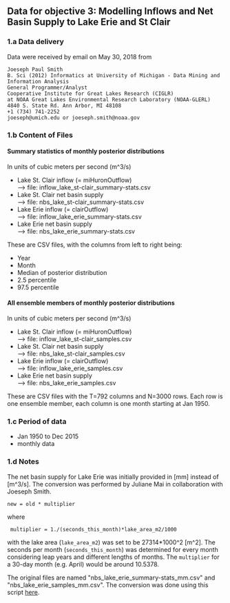 ## Data for objective 3: Modelling Inflows and Net Basin Supply to Lake Erie and St Clair

### 1.a Data delivery

Data were received by email on May 30, 2018 from 

    Joeseph Paul Smith
    B. Sci (2012) Informatics at University of Michigan - Data Mining and Information Analysis
    General Programmer/Analyst
    Cooperative Institute for Great Lakes Research (CIGLR)
    at NOAA Great Lakes Environmental Research Laboratory (NOAA-GLERL)
    4840 S. State Rd. Ann Arbor, MI 48108
    +1 (734) 741-2252
    joeseph@umich.edu or joeseph.smith@noaa.gov

### 1.b Content of Files

#### Summary statistics of monthly posterior distributions

In units of cubic meters per second (m^3/s)
- Lake St. Clair inflow (= miHuronOutflow)         <br> --> file: inflow_lake_st-clair_summary-stats.csv
- Lake St. Clair net basin supply                  <br> --> file: nbs_lake_st-clair_summary-stats.csv
- Lake Erie inflow (= clairOutflow)                <br> --> file: inflow_lake_erie_summary-stats.csv
- Lake Erie net basin supply                       <br> --> file: nbs_lake_erie_summary-stats.csv

These are CSV files, with the columns from left to right being:
- Year
- Month
- Median of posterior distribution
-  2.5 percentile
- 97.5 percentile

#### All ensemble members of monthly posterior distributions

In units of cubic meters per second (m^3/s)
- Lake St. Clair inflow (= miHuronOutflow)         <br> --> file: inflow_lake_st-clair_samples.csv
- Lake St. Clair net basin supply                  <br> --> file: nbs_lake_st-clair_samples.csv
- Lake Erie inflow (= clairOutflow)                <br> --> file: inflow_lake_erie_samples.csv
- Lake Erie net basin supply                       <br> --> file: nbs_lake_erie_samples.csv

These are CSV files with the T=792 columns and N=3000 rows. Each row
is one ensemble member, each column is one month starting at Jan 1950.

### 1.c Period of data
- Jan 1950 to Dec 2015
- monthly data


### 1.d Notes

The net basin supply for Lake Erie was initially provided in [mm] instead of
[m^3/s]. The conversion was performed by Juliane Mai in collaboration
with Joeseph Smith.

`` new = old * multiplier ``

where

`` multiplier = 1./(seconds_this_month)*lake_area_m2/1000``

with the lake area (``lake_area_m2``) was set to be 27314*1000^2
[m^2]. The seconds per month (``seconds_this_month``) was determined for
every month considering leap years and different lengths of
months. The ``multiplier`` for a 30-day month (e.g. April) would be around 10.5378.

The original files are named "nbs_lake_erie_summary-stats_mm.csv" and "nbs_lake_erie_samples_mm.csv". The conversion was done using this script [here](https://github.com/julemai/GRIP-E/blob/master/scripts/monthly_nbs_inflows/convert_nbs_lake_erie_to_m3s.py). 
